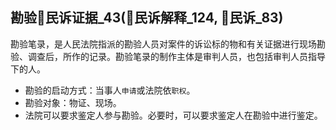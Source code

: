## 勘验🚪民诉证据_43(🚪民诉解释_124, 🚪民诉_83)


勘验笔录，是人民法院指派的勘验人员对案件的诉讼标的物和有关证据进行现场勘验、调查后，所作的记录。勘验笔录的制作主体是审判人员，也包括审判人员指导下的人。

- 勘验的启动方式：当事人`申请`或法院依`职权`。
- 勘验对象：物证、现场。
- 法院可以要求鉴定人参与勘验。必要时，可以要求鉴定人在勘验中进行鉴定。